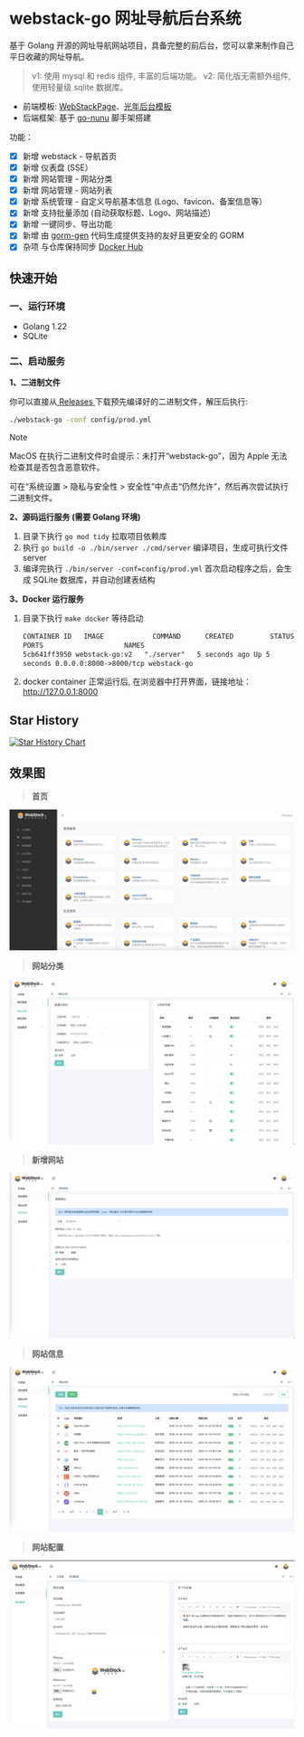 # webstack-go 网址导航后台系统

基于 Golang 开源的网址导航网站项目，具备完整的前后台，您可以拿来制作自己平日收藏的网址导航。
> v1: 使用 mysql 和 redis 组件, 丰富的后端功能。 v2: 简化版无需额外组件, 使用轻量级 sqlite 数据库。

- 前端模板: [WebStackPage](https://github.com/WebStackPage/WebStackPage.github.io)、[光年后台模板](https://gitee.com/yinqi/Light-Year-Admin-Using-Iframe-v4)
- 后端框架: 基于 [go-nunu](https://github.com/go-nunu/nunu) 脚手架搭建

功能：
- [x] 新增 webstack - 导航首页
- [x] 新增 仪表盘 (SSE）
- [x] 新增 网站管理 - 网站分类
- [x] 新增 网站管理 - 网站列表
- [x] 新增 系统管理 - 自定义导航基本信息 (Logo、favicon、备案信息等）
- [x] 新增 支持批量添加 (自动获取标题、Logo、网站描述）
- [x] 新增 一键同步、导出功能
- [x] 新增 由 [gorm-gen](https://github.com/go-gorm/gen) 代码生成提供支持的友好且更安全的 GORM
- [x] 杂项 与仓库保持同步 [Docker Hub](https://hub.docker.com/repository/docker/ch3nnn/webstack-go)

## 快速开始

### 一、运行环境

- Golang 1.22
- SQLite

### 二、启动服务

**1、二进制文件**

你可以直接从[ Releases ](https://github.com/ch3nnn/webstack-go/releases)下载预先编译好的二进制文件，解压后执行:

```bash
./webstack-go -conf config/prod.yml 
```

> [!NOTE]
> MacOS 在执行二进制文件时会提示：未打开“webstack-go”，因为 Apple 无法检查其是否包含恶意软件。
> 
> 可在“系统设置 > 隐私与安全性 > 安全性”中点击“仍然允许”，然后再次尝试执行二进制文件。


**2、源码运行服务 (需要 Golang 环境)**
1. 目录下执行 `go mod tidy` 拉取项目依赖库
2. 执行 `go build -o ./bin/server ./cmd/server` 编译项目，生成可执行文件 server 
3. 编译完执行 `./bin/server -conf=config/prod.yml` 首次启动程序之后，会生成 SQLite 数据库，并自动创建表结构


**3、Docker 运行服务**


1. 目录下执行 `make docker` 等待启动
   ```shell
   CONTAINER ID   IMAGE            COMMAND      CREATED         STATUS         PORTS                    NAMES
   5cb641ff3950 webstack-go:v2   "./server"   5 seconds ago Up 5 seconds 0.0.0.0:8000->8000/tcp webstack-go
   ```
2. docker container 正常运行后, 在浏览器中打开界面，链接地址：http://127.0.0.1:8000

## Star History

[![Star History Chart](https://api.star-history.com/svg?repos=ch3nnn/webstack-go&type=Date)](https://star-history.com/#ch3nnn/webstack-go&Date)

## 效果图

> **首页**

![](.github/image/index.png)

> **网站分类**

![](.github/image/category.png)

> **新增网站**

![](.github/image/add_site.png)

> **网站信息**

![](.github/image/site.png)

> **网站配置**

![](.github/image/config.png)

